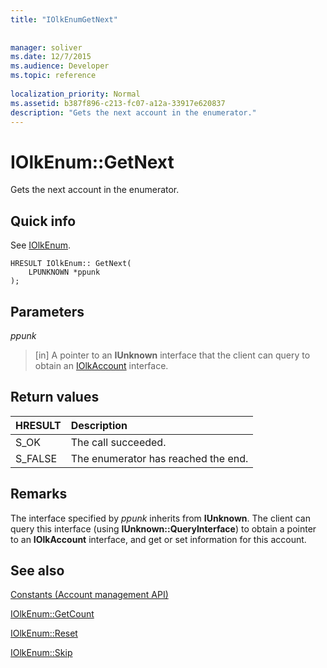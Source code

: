 ```yaml
---
title: "IOlkEnumGetNext"
 
 
manager: soliver
ms.date: 12/7/2015
ms.audience: Developer
ms.topic: reference
 
localization_priority: Normal
ms.assetid: b387f896-c213-fc07-a12a-33917e620837
description: "Gets the next account in the enumerator."
---
```


# IOlkEnum::GetNext

Gets the next account in the enumerator.
  
## Quick info

See [IOlkEnum](iolkenum.md).
  
```
HRESULT IOlkEnum:: GetNext( 
    LPUNKNOWN *ppunk 
);

```

## Parameters

 _ppunk_
  
> [in] A pointer to an **IUnknown** interface that the client can query to obtain an [IOlkAccount](iolkaccount.md) interface. 
    
## Return values

|**HRESULT**|**Description**|
|:-----|:-----|
|S_OK  <br/> |The call succeeded.  <br/> |
|S_FALSE  <br/> |The enumerator has reached the end.  <br/> |
   
## Remarks

The interface specified by  *ppunk*  inherits from **IUnknown**. The client can query this interface (using **IUnknown::QueryInterface**) to obtain a pointer to an **IOlkAccount** interface, and get or set information for this account. 
  
## See also



[Constants (Account management API)](constants-account-management-api.md)
  
[IOlkEnum::GetCount](iolkenum-getcount.md)
  
[IOlkEnum::Reset](iolkenum-reset.md)
  
[IOlkEnum::Skip](iolkenum-skip.md)


